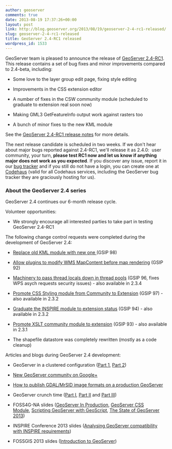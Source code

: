 ```yaml
---
author: geoserver
comments: true
date: 2013-08-19 17:37:26+00:00
layout: post
link: http://blog.geoserver.org/2013/08/19/geoserver-2-4-rc1-released/
slug: geoserver-2-4-rc1-released
title: GeoServer 2.4-RC1 released
wordpress_id: 1533
---
```


GeoServer team is pleased to announce the release of [GeoServer 2.4-RC1](http://geoserver.org/display/GEOS/GeoServer+2.4-RC1). This release contains a set of bug fixes and minor improvements compared to 2.4-beta, including:



	
  * Some love to the layer group edit page, fixing style editing

	
  * Improvements in the CSS extension editor

	
  * A number of fixes in the CSW community module (scheduled to graduate to extension real soon now)

	
  * Making GML3 GetFeatureInfo output work against rasters too

	
  * A bunch of minor fixes to the new KML module


See the [GeoServer 2.4-RC1 release notes](http://jira.codehaus.org/secure/ReleaseNote.jspa?projectId=10311&version=19446) for more details.

The next release candidate is scheduled in two weeks. If we don't hear about major bugs reported against 2.4-RC1, we'll release it as 2.4.0:  user community, your turn, **please test RC1 now and let us know if anything major does not work as you expected**. If you discover any issue, report it in our [bug tracker](http://jira.codehaus.org) and if you still do not have a login, you can create one at [Codehaus](http://xircles.codehaus.org) (valid for all Codehaus services, including the GeoServer bug tracker they are graciously hosting for us).


### About the GeoServer 2.4 series


GeoServer 2.4 continues our 6-month release cycle.

Volunteer opportunities:



	
  * We strongly encourage all interested parties to take part in testing GeoServer 2.4-RC1


The following change control requests were completed during the development of GeoServer 2.4:

	
  * [Replace old KML module with new one ](http://geoserver.org/display/GEOS/GSIP+98+-+replace+old+KML+module+with+new+one)(GSIP 98)

	
  * [Allow plugins to modify WMS MapContent before map rendering](http://geoserver.org/display/GEOS/GSIP+92+-+Allow+plugins+to+modify+WMS+MapContent+before+map+rendering) (GSIP 92)

	
  * [Machinery to pass thread locals down in thread pools](http://geoserver.org/display/GEOS/GSIP+96+-+Machinery+to+pass+thread+locals+down+in+thread+pools) (GSIP 96, fixes WPS asych requests security issues) - also available in 2.3.4

	
  * [Promote CSS Styling module from Community to Extension](http://geoserver.org/display/GEOS/GSIP+97+-+Promote+CSS+Styling+module+from+Community+to+Extension) (GSIP 97) - also available in 2.3.2

	
  * [Graduate the INSPIRE module to extension status](http://geoserver.org/display/GEOS/GSIP+94+-+Graduate+the+INSPIRE+module+to+extension+status) (GSIP 94) - also available in 2.3.2

	
  * [Promote XSLT community module to extension](http://geoserver.org/display/GEOS/GSIP+93+promote+XSLT+community+module+to+extension) (GSIP 93) - also available in 2.3.1

	
  * The shapefile datastore was completely rewritten (mostly as a code cleanup)


Articles and blogs during GeoServer 2.4 development:

	
  * GeoServer in a clustered configuration ([Part 1](http://blog.opengeo.org/2013/04/18/geoserver-in-a-clustered-configuration-part-1/), [Part 2](http://blog.opengeo.org/2013/04/30/geoserver-in-a-clustered-configuration-part-2/))

	
  * [New GeoServer community on Google+](http://blog.geoserver.org/2013/05/13/new-geoserver-community-on-google/)

	
  * [How to publish GDAL/MrSID image formats on a production GeoServer](http://blog.opengeo.org/2013/03/13/how-to-publish-gdalmrsid-image-formats-on-a-production-geoserver-on-windows/)

	
  * GeoServer crunch time ([Part I](http://www.lisasoft.com/blog/geoserver-crunch-time), [Part II](http://www.lisasoft.com/blog/geoserver-crunch-time-ii) and [Part III](http://www.lisasoft.com/blog/geoserver-crunch-time-iii))

	
  * FOSS4G-NA slides ([GeoServer In Production](http://blog.opengeo.org/wp-content/uploads/2013/05/GeoServerProduction.pdf), [GeoServer CSS Module](http://blog.opengeo.org/wp-content/uploads/2013/05/foss4gna2013-geoserver-css.pdf), [Scripting GeoServer with GeoScript](http://blog.opengeo.org/wp-content/uploads/2013/05/Scripting-GeoServer-with-GeoScript.pdf), [The State of GeoServer 2013](http://blog.opengeo.org/wp-content/uploads/2013/05/State-of-GeoServer-2013.pdf))

	
  * INSPIRE Conference 2013 slides ([Analysing GeoServer compatibility with INSPIRE requirements](http://www.slideshare.net/geosolutions/fossgis2013-2013geoserveraime?from_search=2))

	
  * FOSSGIS 2013 slides ([Introduction to GeoServer](http://www.slideshare.net/geosolutions/fossgis2013-2013geoserveraime))



